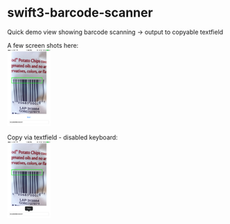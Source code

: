 
# swift3-barcode-scanner

Quick demo view showing barcode scanning -> output to copyable textfield

A few screen shots here:<br>
<img src="scanning_ex.PNG" width="100" alt="Scanning Code" align="middle"/>
<br><br>
Copy via textfield - disabled keyboard:<br>
<img src="copying_ex.PNG" width="100" alt="Copying Code" align="middle" />

